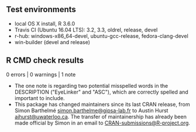 ## Test environments

* local OS X install, R 3.6.0
* Travis CI (Ubuntu 16.04 LTS): 3.2, 3.3, oldrel, release, devel
* r-hub: windows-x86_64-devel, ubuntu-gcc-release, fedora-clang-devel
* win-builder (devel and release)


## R CMD check results

0 errors | 0 warnings | 1 note

* The one note is regarding two potential misspelled words in the DESCRIPTION ("EyeLinker" and "ASC"), which are correctly spelled and important to include.
* This package has changed maintainers since its last CRAN release, from Simon Barthelmé <simon.barthelme@gipsa-lab.fr> to Austin Hurst <ajhurst@uwaterloo.ca>. The transfer of maintainership has already been made official by Simon in an email to CRAN-submissions@R-project.org.
